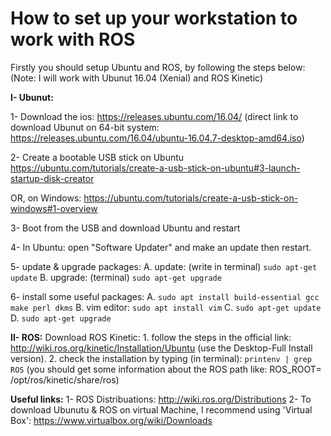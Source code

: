 # How to set up your workstation to work with ROS

Firstly you should setup Ubuntu and ROS, by following the steps below:
(Note: I will work with Ubunut 16.04 (Xenial) and ROS Kinetic)

**I- Ubunut:**

1- Download the ios:
https://releases.ubuntu.com/16.04/
(direct link to download Ubunut on 64-bit system: https://releases.ubuntu.com/16.04/ubuntu-16.04.7-desktop-amd64.iso)

2- Create a bootable USB stick on Ubuntu
https://ubuntu.com/tutorials/create-a-usb-stick-on-ubuntu#3-launch-startup-disk-creator

OR, on Windows:
https://ubuntu.com/tutorials/create-a-usb-stick-on-windows#1-overview

3- Boot from the USB and download Ubuntu and restart

4- In Ubuntu: open "Software Updater" and make an update then restart.

5- update & upgrade packages:
    A. update: (write in terminal) `sudo apt-get update`
    B. upgrade: (terminal) `sudo apt-get upgrade`
    
6- install some useful packages:
    A. `sudo apt install build-essential gcc make perl dkms`
    B. vim editor: `sudo apt install vim`
    C. `sudo apt-get update`
    D. `sudo apt-get upgrade`
    
**II- ROS:** Download ROS Kinetic:
    1. follow the steps in the official link: http://wiki.ros.org/kinetic/Installation/Ubuntu
       (use the Desktop-Full Install version).
    2. check the installation by typing (in terminal): `printenv | grep ROS`
        (you should get some information about the ROS path like: ROS_ROOT= /opt/ros/kinetic/share/ros)


**Useful links:**
1- ROS Distribuations: http://wiki.ros.org/Distributions
2- To download Ubunutu & ROS on virtual Machine, I recommend using 'Virtual Box': https://www.virtualbox.org/wiki/Downloads
